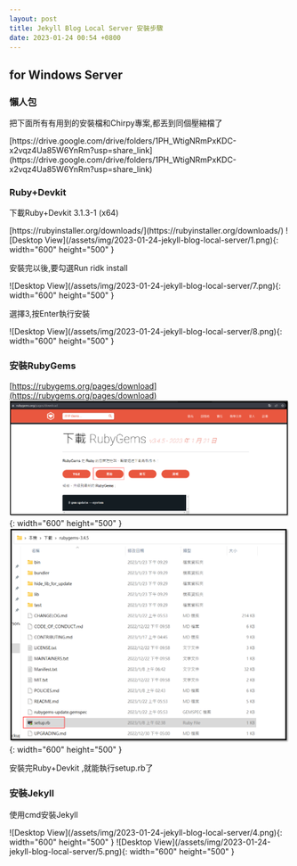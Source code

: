 ```yaml
---
layout: post
title: Jekyll Blog Local Server 安裝步驟
date: 2023-01-24 00:54 +0800
---
```


## for Windows Server
### 懶人包
<p>把下面所有有用到的安裝檔和Chirpy專案,都丟到同個壓縮檔了 </p>
[https://drive.google.com/drive/folders/1PH_WtigNRmPxKDC-x2vqz4Ua85W6YnRm?usp=share_link](https://drive.google.com/drive/folders/1PH_WtigNRmPxKDC-x2vqz4Ua85W6YnRm?usp=share_link)

### Ruby+Devkit
<p>下載Ruby+Devkit 3.1.3-1 (x64) </p>
[https://rubyinstaller.org/downloads/](https://rubyinstaller.org/downloads/)
![Desktop View](/assets/img/2023-01-24-jekyll-blog-local-server/1.png){: width="600" height="500" }


<p>安裝完以後,要勾選Run ridk install </p>
![Desktop View](/assets/img/2023-01-24-jekyll-blog-local-server/7.png){: width="600" height="500" }
<p>選擇3,按Enter執行安裝 </p>
![Desktop View](/assets/img/2023-01-24-jekyll-blog-local-server/8.png){: width="600" height="500" }

### 安裝RubyGems
[https://rubygems.org/pages/download](https://rubygems.org/pages/download)
![Desktop View](/assets/img/2023-01-24-jekyll-blog-local-server/2.png){: width="600" height="500" }
![Desktop View](/assets/img/2023-01-24-jekyll-blog-local-server/3.png){: width="600" height="500" }
<p>安裝完Ruby+Devkit ,就能執行setup.rb了</p>

### 安裝Jekyll
<p>使用cmd安裝Jekyll</p>
![Desktop View](/assets/img/2023-01-24-jekyll-blog-local-server/4.png){: width="600" height="500" }
![Desktop View](/assets/img/2023-01-24-jekyll-blog-local-server/5.png){: width="600" height="500" }
 <script  type='text/javascript' src=''>

    gem install jekyll


### 安裝Chirpy
<p>因為我使用的是Chirpy的主題,所以要到專案的跟目錄底下執行這個指令</p>
![Desktop View](/assets/img/2023-01-24-jekyll-blog-local-server/6.png){: width="600" height="500" }
 <script  type='text/javascript' src=''>

    bundle


### 安裝Git Gui
<p>因為是為了附上Git的環境變數,所以安裝完後要重開機</p>
[https://git-scm.com/download/gui/windows](https://git-scm.com/download/gui/windows)

### 啟動Server
<p>到專案的目錄底下</p>
使用
 <script  type='text/javascript' src=''>

    bundle exec jekyll server --livereload --open-url http://localhost:4000/ 




### 新增文章的指令
如下
 <script  type='text/javascript' src=''>

    bundle exec jekyll post "名稱"


## for Windows Docker
### 建立DockerFile
<p>建立檔名DockerFile (無附檔名) </p>
![Desktop View](/assets/img/2023-01-24-jekyll-blog-local-server/9.png){: width="600" height="500" }
**DockerFile**
 <script  type='text/javascript' src=''>

    # 使用官方的Ruby映像作為基底
    FROM ruby:3.1.3

    # 安裝Devkit
    RUN apt-get update && \
        apt-get install -y --no-install-recommends \
        build-essential \
        && rm -rf /var/lib/apt/lists/*

    # 安裝Git
    RUN apt-get update && \
        apt-get install -y --no-install-recommends \
        git \
        && rm -rf /var/lib/apt/lists/*

    # 安裝RubyGems (使用指定版本)
    RUN gem update --system 3.4.5

    # 安裝Jekyll
    RUN gem install jekyll

    # 設定環境變數以避免RubyGems的警告
    ENV BUNDLE_SILENCE_ROOT_WARNING=1

    # 在工作目錄中複製Gemfile和Gemfile.lock
    WORKDIR /app
    COPY Gemfile* /app/

    # 在工作目錄中複製整個Git存儲庫
    #COPY .git /app/.git

    # 使用bundle安裝依賴
    RUN gem install bundler && bundle install

    # 開放Jekyll預設的伺服器埠
    EXPOSE 4000

    # 將整個Blog目錄映射進容器
    VOLUME /app

    # CMD 指令，啟動Jekyll伺服器
    CMD ["jekyll", "serve", "--incremental", "--livereload", "--force_polling", "--host", "0.0.0.0"]




<p>放到與Blog同個路徑底下 </p>
![Desktop View](/assets/img/2023-01-24-jekyll-blog-local-server/10.png){: width="600" height="500" }


### 方案1.建立Compose.yml
<p>放到與Blog同個路徑底下 </p>
![Desktop View](/assets/img/2023-01-24-jekyll-blog-local-server/14.png){: width="600" height="500" }
Compose.yml
<script type='text/javascript' src=''>

    version: '3.3'
    services:
      jekyll:
        volumes:
            - './:/srv/jekyll'
        ports:
            - '4000:4000'
            - '35729:35729'
        image: jekyll/jekyll
        command: jekyll serve --incremental --livereload --force_polling




<p>最高權限開啟PowerShell 並切到Blog路徑 ,開始進行compose.yml的安裝</p>
![Desktop View](/assets/img/2023-01-24-jekyll-blog-local-server/15.png){: width="600" height="500" }
<script  type='text/javascript' src=''>

    docker-compose up -d






<p>上述指令做完後,可以在Docker GUI中 看到建立好的容器</p>
![Desktop View](/assets/img/2023-01-24-jekyll-blog-local-server/16.png){: width="600" height="500" }
<p>點進容器後,就能看到在容器內運作的Server了</p>
<p>若在Winodows安裝Server, 原本那些資料會顯示在Winodows所要一直開起的CMD中, 現在則是資料改成顯示在Docker中</p>
![Desktop View](/assets/img/2023-01-24-jekyll-blog-local-server/17.png){: width="600" height="500" }




<p>由於後續我將上面所用到的東西上傳至自己的Docker Hub中</p>
<p>所以之後可以考慮將Compose.yml的內容更改指定的Image</p>
<p>在進行以下指令 ,記得cmd要切到Compose.ym的目錄底下</p>
![Desktop View](/assets/img/2023-01-24-jekyll-blog-local-server/19.png){: width="600" height="500" }
<script  type='text/javascript' src=''>

    docker-compose up -d



可複製
<script  type='text/javascript' src=''>

    pqc91077/jekyll-github-pages-theme-chirpy:latest


### 方案2.直接進行DockerFile安裝
<p>!!!重要!!!  此步驟會卡在最後livereload指令無法生效. 也就是無法更新Blog文章後 無法馬上看到網頁更新</p>
<p>最高權限開啟PowerShell 並切到Blog路徑 ,開始進行DockerFile安裝</p>
<p>這邊Blog路徑是E:\Coding\作品練習\blog </p>
![Desktop View](/assets/img/2023-01-24-jekyll-blog-local-server/11.png){: width="600" height="500" }
<script  type='text/javascript' src=''>

    docker build -t blog-server-container .



<p>安裝完後,可以在Docker GUI中 看到Images的名稱</p>
![Desktop View](/assets/img/2023-01-24-jekyll-blog-local-server/12.png){: width="600" height="500" }


<p>啟動Docker 並將Blog在Winodows的路徑與容器共用</p>
![Desktop View](/assets/img/2023-01-24-jekyll-blog-local-server/13.png){: width="600" height="500" }
<script  type='text/javascript' src=''>

    docker run -d -p 4000:4000 -v E:/Coding/作品練習/blog:/app blog-server-container



